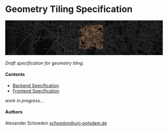 # Geometry Tiling Specification

![Geometry Tile](img/tile_header.png)

_Draft specification for geometry tiling._

#### Contents

- [Backend Specification](doc/server.mediawiki)
- [Frontend Specification](doc/client.mediawiki)

_work in progress..._

#### Authors

Alexander Schoedon <schoedon@uni-potsdam.de>
